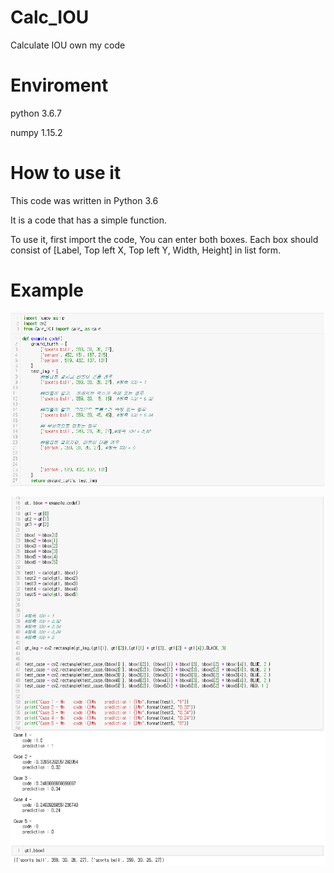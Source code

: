 # Calc_IOU
Calculate IOU own my code

# Enviroment

python 3.6.7


numpy 1.15.2


# How to use it

This code was written in Python 3.6

It is a code that has a simple function.

To use it, first import the code,
You can enter both boxes.
Each box should consist of [Label, Top left X, Top left Y, Width, Height] in list form.

# Example

![Example1](./Example_Image/1.png)

![Example2](./Example_Image/2.png)
